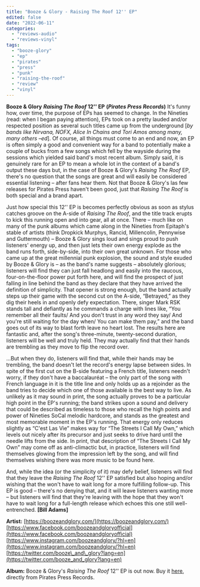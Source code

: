 ```yaml
---
title: "Booze & Glory - Raising The Roof 12'' EP"
edited: false
date: "2022-06-11"
categories:
  - "reviews-audio"
  - "reviews-vinyl"
tags:
  - "booze-glory"
  - "ep"
  - "pirates"
  - "press"
  - "punk"
  - "raising-the-roof"
  - "review"
  - "vinyl"
---
```


**Booze & Glory** **_Raising The Roof_ 12'' EP** **(_Pirates Press Records_)** It's funny how, over time, the purpose of EPs has seemed to change. In the Nineties (read: when I began paying attention), EPs took on a pretty lauded and/or respected position as several such titles came up from the underground \[_by bands like Nirvana, NOFX, Alice In Chains and Tori Amos among many, many others –ed_\]. Of course, all things must come to an end and now, an EP is often simply a good and convenient way for a band to potentially make a couple of bucks from a few songs which fell by the wayside during the sessions which yielded said band's most recent album. Simply said, it is genuinely rare for an EP to mean a whole lot in the context of a band's output these days but, in the case of Booze & Glory's _Raising The Roof_ EP, there's no question that the songs are great and will easily be considered essential listening – after fans hear them. Not that Booze & Glory's las few releases for Pirates Press haven't been good, just that _Raising The Roof_ is both special and a brand apart.

Just how special this 12'' EP is becomes perfectly obvious as soon as stylus catches groove on the A-side of _Raising The Roof_, and the title track erupts to kick this running open and into gear, all at once. There – much like on many of the punk albums which came along in the Nineties from Epitaph's stable of artists (think Dropkick Murphys, Rancid, Millencolin, Pennywise and Guttermouth) – Booze & Glory sings loud and sings proud to push listeners' energy up, and then just lets their own energy explode as the band runs forth, side-by-side, into their own great unknown. For those who came up at the great millennial punk explosion, the sound and style exuded by Booze & Glory is – as the band's name suggests – absolutely glorious; listeners will find they can just fall headlong and easily into the raucous, four-on-the-floor power put forth here, and will find the prospect of just falling in line behind the band as they declare that they have arrived the definition of simplicity. That opener is strong enough, but the band actually steps up their game with the second cut on the A-side, “Betrayed,” as they dig their heels in and openly defy expectation. There, singer Mark RSK stands tall and defiantly as he commands a charge with lines like, “You remember all their faults/ And you don't trust in any word they say/ And you're still waiting for the day when/ You can make them pay,” and the band goes out of its way to blast forth leave no heart lost. The results here are fantastic and, after the song's three-minute, twenty-second duration, listeners will be well and truly held. They may actually find that their hands are trembling as they move to flip the record over.

...But when they do, listeners will find that, while their hands may be trembling, the band doesn't let the record's energy lapse between sides. In spite of the first cut on the B-side featuring a French title, listeners needn't worry, if they don't have a baccalauréat – the only part of the song with French language in it is the title line and only holds up as a rejoinder as the band tries to decide which one of those available is the best way to live. As unlikely as it may sound in print, the song actually proves to be a particular high point in the EP's running; the band strikes upon a sound and delivery that could be described as timeless to those who recall the high points and power of Nineties SoCal melodic hardcore, and stands as the greatest and most memorable moment in the EP's running. That energy only reduces slightly as “C'est Las Vie” makes way for “The Streets I Call My Own,” which levels out nicely after its precursor and just seeks to drive hard until the needle lifts from the side. In print, that description of “The Streets I Call My Own” may come off as anti-climactic but, in practice, listeners will find themselves glowing from the impression left by the song, and will find themselves wishing there was more music to be found here.

And, while the idea (or the simplicity of it) may defy belief, listeners will find that they leave the _Raising The Roof_ 12'' EP satisfied but also hoping and/or wishing that the won't have to wait long for a more fulfilling follow-up. This EP is good – there's no denying that, and it will leave listeners wanting more – but listeners will find that they're leaving with the hope that they won't have to wait long for a full-length release which echoes this one still well-entrenched. **\[Bill Adams\]**

**Artist:** [https://boozeandglory.com/](https://boozeandglory.com/) [https://www.facebook.com/boozeandgloryofficial](https://www.facebook.com/boozeandgloryofficial) [https://www.instagram.com/boozeandglory/?hl=en](https://www.instagram.com/boozeandglory/?hl=en) [https://twitter.com/booze\_and\_glory?lang=en](https://twitter.com/booze_and_glory?lang=en)

**Album:** Booze & Glory's _Raising The Roof_ 12'' EP is out now. Buy it [here](https://shop.piratespressrecords.com/pages/booze-and-glory), directly from Pirates Press Records.
